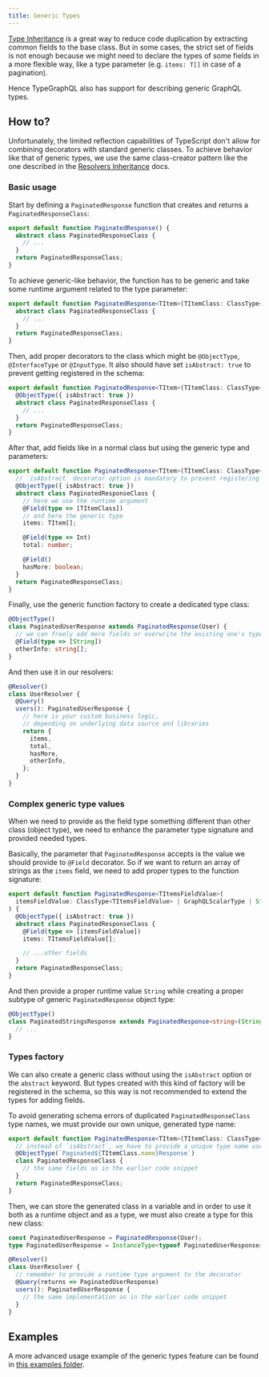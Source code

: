 ```yaml
---
title: Generic Types
---
```


[Type Inheritance](inheritance.md) is a great way to reduce code duplication by extracting common fields to the base class. But in some cases, the strict set of fields is not enough because we might need to declare the types of some fields in a more flexible way, like a type parameter (e.g. `items: T[]` in case of a pagination).

Hence TypeGraphQL also has support for describing generic GraphQL types.

## How to?

Unfortunately, the limited reflection capabilities of TypeScript don't allow for combining decorators with standard generic classes. To achieve behavior like that of generic types, we use the same class-creator pattern like the one described in the [Resolvers Inheritance](inheritance.md) docs.

### Basic usage

Start by defining a `PaginatedResponse` function that creates and returns a `PaginatedResponseClass`:

```typescript
export default function PaginatedResponse() {
  abstract class PaginatedResponseClass {
    // ...
  }
  return PaginatedResponseClass;
}
```

To achieve generic-like behavior, the function has to be generic and take some runtime argument related to the type parameter:

```typescript
export default function PaginatedResponse<TItem>(TItemClass: ClassType<TItem>) {
  abstract class PaginatedResponseClass {
    // ...
  }
  return PaginatedResponseClass;
}
```

Then, add proper decorators to the class which might be `@ObjectType`, `@InterfaceType` or `@InputType`.
It also should have set `isAbstract: true` to prevent getting registered in the schema:

```typescript
export default function PaginatedResponse<TItem>(TItemClass: ClassType<TItem>) {
  @ObjectType({ isAbstract: true })
  abstract class PaginatedResponseClass {
    // ...
  }
  return PaginatedResponseClass;
}
```

After that, add fields like in a normal class but using the generic type and parameters:

```typescript
export default function PaginatedResponse<TItem>(TItemClass: ClassType<TItem>) {
  // `isAbstract` decorator option is mandatory to prevent registering in schema
  @ObjectType({ isAbstract: true })
  abstract class PaginatedResponseClass {
    // here we use the runtime argument
    @Field(type => [TItemClass])
    // and here the generic type
    items: TItem[];

    @Field(type => Int)
    total: number;

    @Field()
    hasMore: boolean;
  }
  return PaginatedResponseClass;
}
```

Finally, use the generic function factory to create a dedicated type class:

```typescript
@ObjectType()
class PaginatedUserResponse extends PaginatedResponse(User) {
  // we can freely add more fields or overwrite the existing one's types
  @Field(type => [String])
  otherInfo: string[];
}
```

And then use it in our resolvers:

```typescript
@Resolver()
class UserResolver {
  @Query()
  users(): PaginatedUserResponse {
    // here is your custom business logic,
    // depending on underlying data source and libraries
    return {
      items,
      total,
      hasMore,
      otherInfo,
    };
  }
}
```

### Complex generic type values

When we need to provide as the field type something different than other class (object type), we need to enhance the parameter type signature and provided needed types.

Basically, the parameter that `PaginatedResponse` accepts is the value we should provide to `@Field` decorator. So if we want to return an array of strings as the `items` field, we need to add proper types to the function signature:

```typescript
export default function PaginatedResponse<TItemsFieldValue>(
  itemsFieldValue: ClassType<TItemsFieldValue> | GraphQLScalarType | String | Number | Boolean,
) {
  @ObjectType({ isAbstract: true })
  abstract class PaginatedResponseClass {
    @Field(type => [itemsFieldValue])
    items: TItemsFieldValue[];

    // ...other fields
  }
  return PaginatedResponseClass;
}
```

And then provide a proper runtime value `String` while creating a proper subtype of generic `PaginatedResponse` object type:

```typescript
@ObjectType()
class PaginatedStringsResponse extends PaginatedResponse<string>(String) {
  // ...
}
```

### Types factory

We can also create a generic class without using the `isAbstract` option or the `abstract` keyword.
But types created with this kind of factory will be registered in the schema, so this way is not recommended to extend the types for adding fields.

To avoid generating schema errors of duplicated `PaginatedResponseClass` type names, we must provide our own unique, generated type name:

```typescript
export default function PaginatedResponse<TItem>(TItemClass: ClassType<TItem>) {
  // instead of `isAbstract`, we have to provide a unique type name used in schema
  @ObjectType(`Paginated${TItemClass.name}Response`)
  class PaginatedResponseClass {
    // the same fields as in the earlier code snippet
  }
  return PaginatedResponseClass;
}
```

Then, we can store the generated class in a variable and in order to use it both as a runtime object and as a type, we must also create a type for this new class:

```typescript
const PaginatedUserResponse = PaginatedResponse(User);
type PaginatedUserResponse = InstanceType<typeof PaginatedUserResponse>;

@Resolver()
class UserResolver {
  // remember to provide a runtime type argument to the decorator
  @Query(returns => PaginatedUserResponse)
  users(): PaginatedUserResponse {
    // the same implementation as in the earlier code snippet
  }
}
```

## Examples

A more advanced usage example of the generic types feature can be found in [this examples folder](https://github.com/MichalLytek/type-graphql/tree/master/examples/generic-types).
